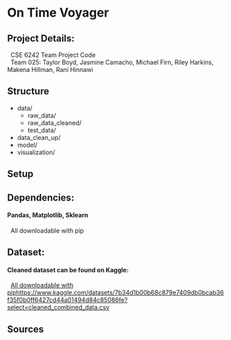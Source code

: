 # On Time Voyager

## Project Details:

&nbsp; CSE 6242 Team Project Code
<br />
&nbsp; Team 025: Taylor Boyd, Jasmine Camacho, Michael Firn, Riley Harkins, Makena Hillman, Rani Hinnawi

## Structure

- data/
  - raw_data/
  - raw_data_cleaned/
  - test_data/
- data_clean_up/
- model/
- visualization/

## Setup

## Dependencies:

#### Pandas, Matplotlib, Sklearn

&nbsp; All downloadable with pip

## Dataset:

#### Cleaned dataset can be found on Kaggle:

&nbsp; [All downloadable with pip](https://www.kaggle.com/datasets/7b34d1b00b68c879e7409db0bcab36f35f0b0ff6427cd44a01494d84c85086fe?select=cleaned_combined_data.csv)https://www.kaggle.com/datasets/7b34d1b00b68c879e7409db0bcab36f35f0b0ff6427cd44a01494d84c85086fe?select=cleaned_combined_data.csv

## Sources
